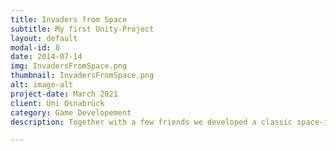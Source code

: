 ```yaml
---
title: Invaders from Space
subtitle: My first Unity-Project
layout: default
modal-id: 8
date: 2014-07-14
img: InvadersFromSpace.png
thumbnail: InvadersFromSpace.png
alt: image-alt
project-date: March 2021
client: Uni Osnabrück
category: Game Developement
description: Together with a few friends we developed a classic space-invader style game using Unity.<br>You can find our Code in our [GitHub](https://github.com/fwollatz/Invaders-from-Space)

---
```

